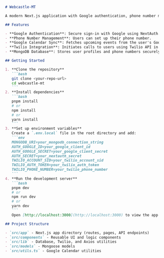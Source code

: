 ````markdown
# Webcastle-MT

A modern Next.js application with Google authentication, phone number management, Google Calendar integration, Twilio calling, and MongoDB storage.

## Features

- **Google Authentication**: Secure sign-in with Google using NextAuth.js.
- **Phone Number Management**: Users can set up their phone number.
- **Google Calendar Sync**: Fetches upcoming events from the user's Google Calendar.
- **Twilio Integration**: Initiates calls to users using Twilio API in every 5 minute for upcoming events.
- **MongoDB Database**: Stores user profiles and phone numbers securely.

## Getting Started

1. **Clone the repository**
   ```bash
   git clone <your-repo-url>
   cd webcastle-mt
   ```
2. **Install dependencies**
   ```bash
   pnpm install
   # or
   npm install
   # or
   yarn install
   ```
3. **Set up environment variables**
   Create a `.env.local` file in the root directory and add:
   ```env
   MONGODB_URI=your_mongodb_connection_string
   AUTH_GOOGLE_ID=your_google_client_id
   AUTH_GOOGLE_SECRET=your_google_client_secret
   AUTH_SECRET=your_nextauth_secret
   TWILIO_ACCOUNT_SID=your_twilio_account_sid
   TWILIO_AUTH_TOKEN=your_twilio_auth_token
   TWILIO_PHONE_NUMBER=your_twilio_phone_number
   ```
4. **Run the development server**
   ```bash
   pnpm dev
   # or
   npm run dev
   # or
   yarn dev
   ```
   Open [http://localhost:3000](http://localhost:3000) to view the app.

## Project Structure

- `src/app` - Next.js app directory (routes, pages, API endpoints)
- `src/components` - Reusable UI and logic components
- `src/lib` - Database, Twilio, and Axios utilities
- `src/models` - Mongoose models
- `src/utils.ts` - Google Calendar utilities
````
